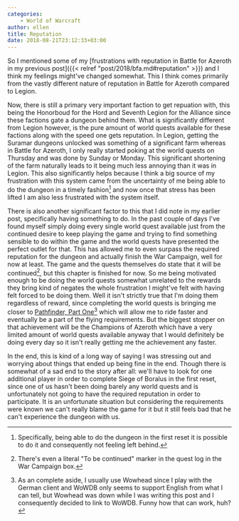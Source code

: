 ```yaml
---
categories:
    - World of Warcraft
author: ellen
title: Reputation
date: 2018-08-21T23:12:33+03:00
---
```

So I mentioned some of my [frustrations with reputation in Battle for Azeroth in my previous post]({{< relref "post/2018/bfa.md#reputation" >}}) and I think my feelings might've changed somewhat. This I think comes primarily from the vastly different nature of reputation in Battle for Azeroth compared to Legion.

Now, there is still a primary very important faction to get repuation with, this being the Honorboud for the Hord and Seventh Legion for the Alliance since these factions gate a dungeon behind them. What is significantly different from Legion however, is the pure amount of world quests available for these factions along with the speed one gets reputation. In Legion, getting the Suramar dungeons unlocked was something of a significant farm whereas in Battle for Azeroth, I only really started poking at the world quests on Thursday and was done by Sunday or Monday. This significant shortening of the farm naturally leads to it being much less annoying than it was in Legion. This also significantly helps because I think a big source of my frustration with this system came from the uncertainty of me being able to do the dungeon in a timely fashion[^1] and now once that stress has been lifted I am also less frustrated with the system itself.

There is also another significant factor to this that I did note in my earlier post, specifically having something to do. In the past couple of days I've found myself simply doing every single world quest available just from the continued desire to keep playing the game and trying to find something sensible to do within the game and the world quests have presented the perfect outlet for that. This has allowed me to even surpass the required reputation for the dungeon and actually finish the War Campaign, well for now at least. The game and the quests themselves do state that it will be continued[^2], but this chapter is finished for now. So me being motivated enough to be doing the world quests somewhat unrelated to the rewards they bring kind of negates the whole frustration I might've felt with having felt forced to be doing them. Well it isn't strictly true that I'm doing them regardless of reward, since completing the world quests is bringing me closer to [Pathfinder, Part One](https://www.wowdb.com/achievements/12989-battle-for-azeroth-pathfinder-part-one)[^3] which will allow me to ride faster and eventually be a part of the flying requirements. But the biggest stopper on that achievement will be the Champions of Azeroth which have a very limited amount of world quests available anyway that I would definitely be doing every day so it isn't really getting me the achievement any faster.

In the end, this is kind of a long way of saying I was stressing out and worrying about things that ended up being fine in the end. Though there is somewhat of a sad end to the story after all: we'll have to look for one additional player in order to complete Siege of Boralus in the first reset, since one of us hasn't been doing barely any world quests and is unfortunately not going to have the required reputation in order to participate. It is an unfortunate situation but considering the requirements were known we can't really blame the game for it but it still feels bad that he can't experience the dungeon with us.

[^1]: Specifically, being able to do the dungeon in the first reset it is possible to do it and consequently not feeling left behind.
[^2]: There's even a literal "To be continued" marker in the quest log in the War Campaign box.
[^3]: As an complete aside, I usually use Wowhead since I play with the German client and WoWDB only seems to support English from what I can tell, but Wowhead was down while I was writing this post and I consequently decided to link to WoWDB. Funny how that can work, huh?
